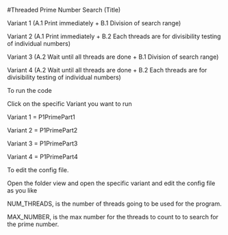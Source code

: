 #Threaded Prime Number Search  (Title)



Variant 1 (A.1 Print immediately + B.1 Division of search range)

Variant 2 (A.1 Print immediately + B.2 Each threads are for divisibility testing of individual numbers)

Variant 3 (A.2 Wait until all threads are done + B.1 Division of search range)

Variant 4 (A.2 Wait until all threads are done + B.2 Each threads are for divisibility testing of individual numbers)



To run the code

Click on the specific Variant you want to run

Variant 1 = P1PrimePart1

Variant 2 = P1PrimePart2

Variant 3 = P1PrimePart3

Variant 4 = P1PrimePart4



To edit the config file.

Open the folder view and open the specific variant and edit the config file as you like

NUM_THREADS, is the number of threads going to be used for the program.

MAX_NUMBER, is the max number for the threads to count to to search for the prime number.
